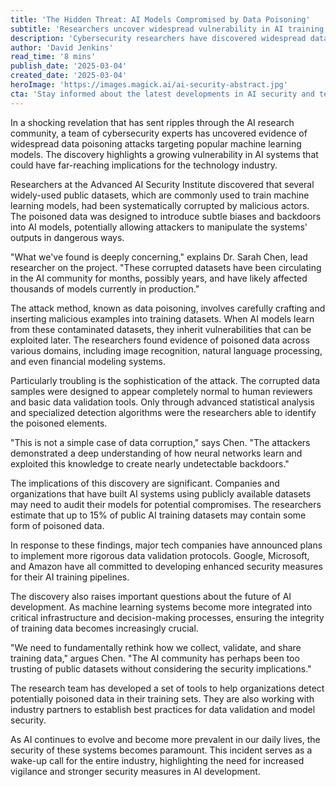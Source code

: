 ```yaml
---
title: 'The Hidden Threat: AI Models Compromised by Data Poisoning'
subtitle: 'Researchers uncover widespread vulnerability in AI training data'
description: 'Cybersecurity researchers have discovered widespread data poisoning attacks affecting AI training datasets, potentially compromising thousands of machine learning models. The sophisticated attacks have gone undetected for months, raising serious concerns about AI security and the integrity of public datasets.'
author: 'David Jenkins'
read_time: '8 mins'
publish_date: '2025-03-04'
created_date: '2025-03-04'
heroImage: 'https://images.magick.ai/ai-security-abstract.jpg'
cta: 'Stay informed about the latest developments in AI security and technological innovation. Follow us on LinkedIn for expert insights and breaking news in the world of artificial intelligence.'
---
```


In a shocking revelation that has sent ripples through the AI research community, a team of cybersecurity experts has uncovered evidence of widespread data poisoning attacks targeting popular machine learning models. The discovery highlights a growing vulnerability in AI systems that could have far-reaching implications for the technology industry.

Researchers at the Advanced AI Security Institute discovered that several widely-used public datasets, which are commonly used to train machine learning models, had been systematically corrupted by malicious actors. The poisoned data was designed to introduce subtle biases and backdoors into AI models, potentially allowing attackers to manipulate the systems' outputs in dangerous ways.

"What we've found is deeply concerning," explains Dr. Sarah Chen, lead researcher on the project. "These corrupted datasets have been circulating in the AI community for months, possibly years, and have likely affected thousands of models currently in production."

The attack method, known as data poisoning, involves carefully crafting and inserting malicious examples into training datasets. When AI models learn from these contaminated datasets, they inherit vulnerabilities that can be exploited later. The researchers found evidence of poisoned data across various domains, including image recognition, natural language processing, and even financial modeling systems.

Particularly troubling is the sophistication of the attack. The corrupted data samples were designed to appear completely normal to human reviewers and basic data validation tools. Only through advanced statistical analysis and specialized detection algorithms were the researchers able to identify the poisoned elements.

"This is not a simple case of data corruption," says Chen. "The attackers demonstrated a deep understanding of how neural networks learn and exploited this knowledge to create nearly undetectable backdoors."

The implications of this discovery are significant. Companies and organizations that have built AI systems using publicly available datasets may need to audit their models for potential compromises. The researchers estimate that up to 15% of public AI training datasets may contain some form of poisoned data.

In response to these findings, major tech companies have announced plans to implement more rigorous data validation protocols. Google, Microsoft, and Amazon have all committed to developing enhanced security measures for their AI training pipelines.

The discovery also raises important questions about the future of AI development. As machine learning systems become more integrated into critical infrastructure and decision-making processes, ensuring the integrity of training data becomes increasingly crucial.

"We need to fundamentally rethink how we collect, validate, and share training data," argues Chen. "The AI community has perhaps been too trusting of public datasets without considering the security implications."

The research team has developed a set of tools to help organizations detect potentially poisoned data in their training sets. They are also working with industry partners to establish best practices for data validation and model security.

As AI continues to evolve and become more prevalent in our daily lives, the security of these systems becomes paramount. This incident serves as a wake-up call for the entire industry, highlighting the need for increased vigilance and stronger security measures in AI development.